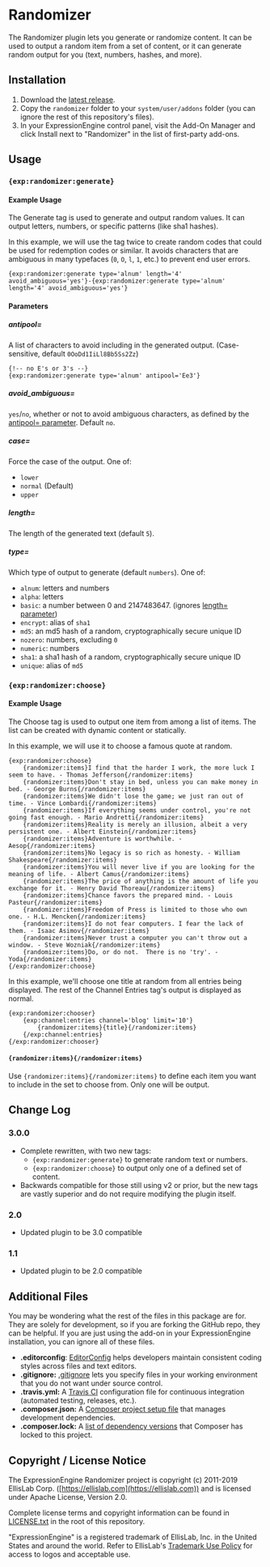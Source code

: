 # Randomizer

The Randomizer plugin lets you generate or randomize content. It can be used to output a random item from a set of content, or it can generate random output for you (text, numbers, hashes, and more).

## Installation

1. Download the [latest release](https://github.com/EllisLab/Randomizer/releases/latest).
2. Copy the `randomizer` folder to your `system/user/addons` folder (you can ignore the rest of this repository's files).
3. In your ExpressionEngine control panel, visit the Add-On Manager and click Install next to "Randomizer" in the list of first-party add-ons.

## Usage

### `{exp:randomizer:generate}`

#### Example Usage

The Generate tag is used to generate and output random values. It can output letters, numbers, or specific patterns (like sha1 hashes).

In this example, we will use the tag twice to create random codes that could be used for redemption codes or similar. It avoids characters that are ambiguous in many typefaces (`0`, `O`, `l`, `1`, etc.) to prevent end user errors.

```
{exp:randomizer:generate type='alnum' length='4' avoid_ambiguous='yes'}-{exp:randomizer:generate type='alnum' length='4' avoid_ambiguous='yes'}

```

#### Parameters

##### antipool=

A list of characters to avoid including in the generated output. (Case-sensitive, default `0OoDd1IiLl8Bb5Ss2Zz`)

```
{!-- no E's or 3's --}
{exp:randomizer:generate type='alnum' antipool='Ee3'}
```

##### avoid_ambiguous=

`yes`/`no`, whether or not to avoid ambiguous characters, as defined by the [antipool= parameter](#antipool). Default `no`.

##### case=

Force the case of the output. One of:

- `lower`
- `normal` (Default)
- `upper`

##### length=

The length of the generated text (default `5`).

##### type=

Which type of output to generate (default `numbers`). One of:

- `alnum`: letters and numbers
- `alpha`: letters
- `basic`: a number between 0 and 2147483647. (ignores [length= parameter](#length))
- `encrypt`: alias of `sha1`
- `md5`: an md5 hash of a random, cryptographically secure unique ID 
- `nozero`: numbers, excluding `0`
- `numeric`: numbers
- `sha1`: a sha1 hash of a random, cryptographically secure unique ID
- `unique`: alias of `md5`

### `{exp:randomizer:choose}`

#### Example Usage

The Choose tag is used to output one item from among a list of items. The list can be created with dynamic content or statically.

In this example, we will use it to choose a famous quote at random.

```
{exp:randomizer:choose}
	{randomizer:items}I find that the harder I work, the more luck I seem to have. - Thomas Jefferson{/randomizer:items}
	{randomizer:items}Don't stay in bed, unless you can make money in bed. - George Burns{/randomizer:items}
	{randomizer:items}We didn't lose the game; we just ran out of time. - Vince Lombardi{/randomizer:items}
	{randomizer:items}If everything seems under control, you're not going fast enough. - Mario Andretti{/randomizer:items}
	{randomizer:items}Reality is merely an illusion, albeit a very persistent one. - Albert Einstein{/randomizer:items}
	{randomizer:items}Adventure is worthwhile. - Aesop{/randomizer:items}
	{randomizer:items}No legacy is so rich as honesty. - William Shakespeare{/randomizer:items}
	{randomizer:items}You will never live if you are looking for the meaning of life. - Albert Camus{/randomizer:items}
	{randomizer:items}The price of anything is the amount of life you exchange for it. - Henry David Thoreau{/randomizer:items}
	{randomizer:items}Chance favors the prepared mind. - Louis Pasteur{/randomizer:items}
	{randomizer:items}Freedom of Press is limited to those who own one. - H.L. Mencken{/randomizer:items}
	{randomizer:items}I do not fear computers. I fear the lack of them. - Isaac Asimov{/randomizer:items}
	{randomizer:items}Never trust a computer you can't throw out a window. - Steve Wozniak{/randomizer:items}
	{randomizer:items}Do, or do not.  There is no 'try'. - Yoda{/randomizer:items}
{/exp:randomizer:choose}
```

In this example, we'll choose one title at random from all entries being displayed. The rest of the Channel Entries tag's output is displayed as normal.

```
{exp:randomizer:chooser}
    {exp:channel:entries channel='blog' limit='10'}
        {randomizer:items}{title}{/randomizer:items}
    {/exp:channel:entries}
{/exp:randomizer:chooser}
```

#### `{randomizer:items}{/randomizer:items}`

Use `{randomizer:items}{/randomizer:items}` to define each item you want to include in the set to choose from. Only one will be output.

## Change Log

### 3.0.0

- Complete rewritten, with two new tags:
    - `{exp:randomizer:generate}` to generate random text or numbers.
    - `{exp:randomizer:choose}` to output only one of a defined set of content.
- Backwards compatible for those still using v2 or prior, but the new tags are vastly superior and do not require modifying the plugin itself.

### 2.0

- Updated plugin to be 3.0 compatible

### 1.1

- Updated plugin to be 2.0 compatible


## Additional Files

You may be wondering what the rest of the files in this package are for. They are solely for development, so if you are forking the GitHub repo, they can be helpful. If you are just using the add-on in your ExpressionEngine installation, you can ignore all of these files.

- **.editorconfig**: [EditorConfig](http://editorconfig.org) helps developers maintain consistent coding styles across files and text editors.
- **.gitignore:** [.gitignore](https://git-scm.com/docs/gitignore) lets you specify files in your working environment that you do not want under source control.
- **.travis.yml:** A [Travis CI](https://travis-ci.org) configuration file for continuous integration (automated testing, releases, etc.).
- **.composer.json:** A [Composer project setup file](https://getcomposer.org/doc/01-basic-usage.md) that manages development dependencies.
- **.composer.lock:** A [list of dependency versions](https://getcomposer.org/doc/01-basic-usage.md#composer-lock-the-lock-file) that Composer has locked to this project.

## Copyright / License Notice

The ExpressionEngine Randomizer project is copyright (c) 2011-2019 EllisLab Corp. ([https://ellislab.com](https://ellislab.com)) and is licensed under Apache License, Version 2.0.

Complete license terms and copyright information can be found in [LICENSE.txt](LICENSE.txt) in the root of this repository.

"ExpressionEngine" is a registered trademark of EllisLab, Inc. in the United States and around the world. Refer to EllisLab's [Trademark Use Policy](https://ellislab.com/trademark-use-policy) for access to logos and acceptable use.
